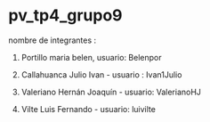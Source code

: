 # pv_tp4_grupo9
nombre de integrantes :
1. Portillo maria belen, usuario: Belenpor
2. Callahuanca Julio Ivan - usuario : Ivan1Julio

4. Valeriano Hernán Joaquín - usuario: ValerianoHJ
5. Vilte Luis Fernando - usuario: luivilte